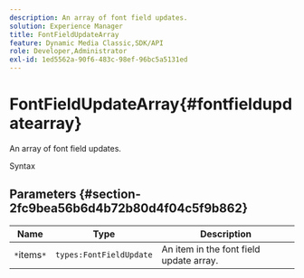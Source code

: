 ```yaml
---
description: An array of font field updates.
solution: Experience Manager
title: FontFieldUpdateArray
feature: Dynamic Media Classic,SDK/API
role: Developer,Administrator
exl-id: 1ed5562a-90f6-483c-98ef-96bc5a5131ed
---
```

# FontFieldUpdateArray{#fontfieldupdatearray}

An array of font field updates.

 Syntax 

## Parameters {#section-2fc9bea56b6d4b72b80d4f04c5f9b862}

|  Name  | Type  | Description  |
|---|---|---|
|  `*`items`*`  | `types:FontFieldUpdate`  | An item in the font field update array.  |
